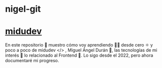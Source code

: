 # nigel-git
# [midudev](https://github.com/elliotgaramendi/midudev)

En este repositorio 📂 muestro cómo voy aprendiendo 🧑‍💻 desde cero ⚛️ y poco a poco de midudev </>
, Miguel Ángel Durán 💜,
las tecnologías de mi interés 🚀 
lo relacionado al Frontend 🌌.
Lo sigo desde el 2022,
pero ahora documentaré mi progreso.
